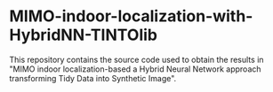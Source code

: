 # MIMO-indoor-localization-with-HybridNN-TINTOlib
This repository contains the source code used to obtain the results in "MIMO indoor localization-based a Hybrid Neural Network approach transforming Tidy Data into Synthetic Image".
